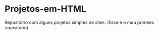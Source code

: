 # Projetos-em-HTML
 Repositório com alguns projetos simples de sites. (Esse é o meu primeiro repositório)
